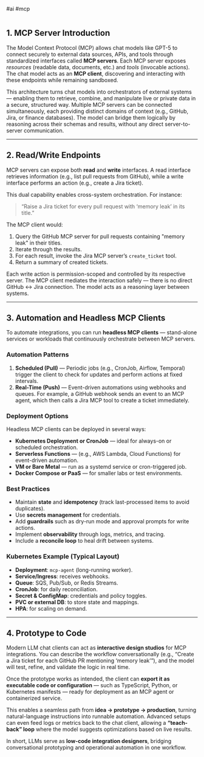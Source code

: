 #ai #mcp

```table-of-contents
```
## 1. MCP Server Introduction

The Model Context Protocol (MCP) allows chat models like GPT-5 to connect securely to external data sources, APIs, and tools through standardized interfaces called **MCP servers**. Each MCP server exposes *resources* (readable data, documents, etc.) and *tools* (invocable actions). The chat model acts as an **MCP client**, discovering and interacting with these endpoints while remaining sandboxed.

This architecture turns chat models into orchestrators of external systems — enabling them to retrieve, combine, and manipulate live or private data in a secure, structured way. Multiple MCP servers can be connected simultaneously, each providing distinct domains of context (e.g., GitHub, Jira, or finance databases). The model can bridge them logically by reasoning across their schemas and results, without any direct server-to-server communication.

---
## 2. Read/Write Endpoints

MCP servers can expose both **read** and **write** interfaces. A read interface retrieves information (e.g., list pull requests from GitHub), while a write interface performs an action (e.g., create a Jira ticket).

This dual capability enables cross-system orchestration. For instance:

> “Raise a Jira ticket for every pull request with ‘memory leak’ in its title.”

The MCP client would:
1. Query the GitHub MCP server for pull requests containing "memory leak" in their titles.
2. Iterate through the results.
3. For each result, invoke the Jira MCP server’s `create_ticket` tool.
4. Return a summary of created tickets.

Each write action is permission-scoped and controlled by its respective server. The MCP client mediates the interaction safely — there is no direct GitHub ↔ Jira connection. The model acts as a reasoning layer between systems.

---
## 3. Automation and Headless MCP Clients

To automate integrations, you can run **headless MCP clients** — stand-alone services or workloads that continuously orchestrate between MCP servers.

### Automation Patterns
1. **Scheduled (Pull)** — Periodic jobs (e.g., CronJob, Airflow, Temporal) trigger the client to check for updates and perform actions at fixed intervals.
2. **Real-Time (Push)** — Event-driven automations using webhooks and queues. For example, a GitHub webhook sends an event to an MCP agent, which then calls a Jira MCP tool to create a ticket immediately.

### Deployment Options
Headless MCP clients can be deployed in several ways:
- **Kubernetes Deployment or CronJob** — ideal for always-on or scheduled orchestration.
- **Serverless Functions** — (e.g., AWS Lambda, Cloud Functions) for event-driven automation.
- **VM or Bare Metal** — run as a systemd service or cron-triggered job.
- **Docker Compose or PaaS** — for smaller labs or test environments.

### Best Practices
- Maintain **state** and **idempotency** (track last-processed items to avoid duplicates).
- Use **secrets management** for credentials.
- Add **guardrails** such as dry-run mode and approval prompts for write actions.
- Implement **observability** through logs, metrics, and tracing.
- Include a **reconcile loop** to heal drift between systems.

### Kubernetes Example (Typical Layout)
- **Deployment**: `mcp-agent` (long-running worker).
- **Service/Ingress**: receives webhooks.
- **Queue**: SQS, Pub/Sub, or Redis Streams.
- **CronJob**: for daily reconciliation.
- **Secret & ConfigMap**: credentials and policy toggles.
- **PVC or external DB**: to store state and mappings.
- **HPA**: for scaling on demand.

---
## 4. Prototype to Code

Modern LLM chat clients can act as **interactive design studios** for MCP integrations. You can describe the workflow conversationally (e.g., “Create a Jira ticket for each GitHub PR mentioning ‘memory leak’”), and the model will test, refine, and validate the logic in real time.

Once the prototype works as intended, the client can **export it as executable code or configuration** — such as TypeScript, Python, or Kubernetes manifests — ready for deployment as an MCP agent or containerized service.

This enables a seamless path from **idea → prototype → production**, turning natural-language instructions into runnable automation. Advanced setups can even feed logs or metrics back to the chat client, allowing a **“teach-back” loop** where the model suggests optimizations based on live results.

In short, LLMs serve as **low-code integration designers**, bridging conversational prototyping and operational automation in one workflow.